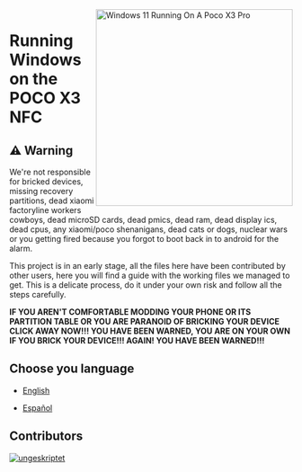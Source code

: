 <img align="right" src="https://github.com/wormstest/src_vayu_windows/blob/main/2Poco X3 Pro Windows.png" width="350" alt="Windows 11 Running On A Poco X3 Pro">


# Running Windows on the POCO X3 NFC

## ⚠️ Warning

We're not responsible for bricked devices, missing recovery partitions, dead xiaomi factoryline workers cowboys, dead microSD cards, dead pmics, dead ram, dead display ics, dead cpus, any xiaomi/poco shenanigans, dead cats or dogs, nuclear wars or you getting fired because you forgot to boot back in to android for the alarm.

This project is in an early stage, all the files here have been contributed by other users, here you will find a guide with the working files we managed to get. This is a delicate process, do it under your own risk and follow all the steps carefully.

**IF YOU AREN'T COMFORTABLE MODDING YOUR PHONE OR ITS PARTITION TABLE OR YOU ARE PARANOID OF BRICKING YOUR DEVICE CLICK AWAY NOW!!! YOU HAVE BEEN WARNED, YOU ARE ON YOUR OWN IF YOU BRICK YOUR DEVICE!!! AGAIN! YOU HAVE BEEN WARNED!!!**


## Choose you language

- [English](language/english.md)

- [Español](language/español.md)

## Contributors
[<img alt="ungeskriptet" src="https://avatars.githubusercontent.com/u/40729975?v=4/u/3755345?v=4&w=45&fit=cover&mask=circle&maxage=7d" />](https://github.com/ungeskriptet)
